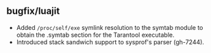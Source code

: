 ## bugfix/luajit

* Added `/proc/self/exe` symlink resolution to the symtab module to obtain the
  .symtab section for the Tarantool executable.
* Introduced stack sandwich support to sysprof's parser (gh-7244).
